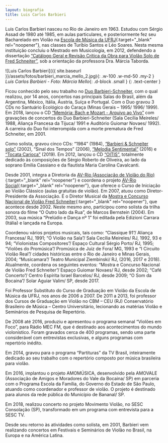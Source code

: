 ```yaml
---
layout: biografia
title: Luis Carlos Barbieri
---
```

Luis Carlos Barbieri nasceu no Rio de Janeiro em 1963. Estudou com Sérgio
Assad de 1980 até 1985, em aulas particulares, e posteriormente fez seu Bacharelado
em Violão na [Escola de Música da UFRJ](https://musica.ufrj.br/){:target="_blank" rel="noopener"}, nas classes de Turíbio Santos e Léo Soares. Nesta mesma instituição concluiu o Mestrado em Musicologia, em 2012, defendendo a
dissertação [“Catálogo Geral e Revisão Crítica da Obra para Violão Solo de Fred
Schneiter”](/dissertacoes), sob a orientação da professora Dra. Márcia Taborda.

![Luis Carlos Barbieri]({{ site.baseurl }}/assets/fotos/barbieri_marcia_mello_2.jpg){: .w-100 .w-md-50 .my-2 }
*Luis Carlos Barbieri - Foto: Márcia Mello*{: .d-block .small }
{: .text-center }

Ficou conhecido pelo seu trabalho no [Duo Barbieri-Schneiter](/duo-barbieri-schneiter), com o qual realizou, por 14 anos, concertos nas principais Salas do Brasil, além da Argentina, México, Itália, Áustria, Suíça e Portugal. Com o Duo gravou 3 CDs no Santuário Ecológico do Caraça (Minas Gerais – 1995/ 1996/ 1999). Em 2018, lançou o CD [“Memória: Bach e Mozart - Arquivo ao Vivo”](/album/memoria-bach-mozart) com gravações de concertos do Duo Barbieri-Schneiter (Sala Cecília Meireles/ 1988, Aliança Francesa da Tijuca/ 1991 e Auditório Guiomar Novaes/ 1992). A carreira do Duo foi interrompida com a morte prematura de Fred Schneiter, em 2001.

Como solista, gravou cinco CDs: “1984” (1984), [“Barbieri &amp; Schneiter
solo”](/album/barbieri-schneiter-solo) (2002), “Sinal dos Tempos” (2006), [“Melodia Sentimental”](/album/melodia-sentimental) (2016) e [“Tocata Carioca”](/album/tocata-carioca) (2019). Em 2012, lançou o CD [“OITIS”](/album/oitis), totalmente dedicado às composições de Sérgio Roberto de Oliveira, ao lado da soprano Emilia Cassiano e da flautista Maria Carolina Cavalcanti.

Desde 2001, integra a Diretoria da [AV-Rio (Associação de Violão do Rio)](http://av-rio.com/){:target="_blank" rel="noopener"} e coordena o
projeto [AV-Rio Social](http://av-rio.com/av-rio-social/){:target="_blank" rel="noopener"}, que oferece o Curso de Iniciação ao Violão Clássico (aulas
gratuitas de violão). Em 2007, atuou como Diretor-Presidente da Associação.
É o Diretor Musical da [Mostra e Concurso Nacional de Violão Fred Schneiter](http://www.mostrafred.com){:target="_blank" rel="noopener"}, que
acontece desde 2002. Neste mesmo ano, participou como solista da trilha sonora do
filme “O Outro lado da Rua”, de Marcos Bernstein (2004).
Em 2003, sua música “Prelúdio e Dança nº 1” foi editada pela Edizioni Carrara (Itália)
e lançada na Europa.

Coordenou vários projetos musicais, tais como: “Classique 91”/ Aliança Francesa/ RJ,
1991; “O Violão na Sala”/ Sala Cecília Meireles/ RJ, 1992, 93 e 94; “Violonistas
Compositores”/ Espaço Cultural Sérgio Porto/ RJ, 1995; “Violões do Promúsica”/
Promúsica de Juiz de Fora/ MG, 1993 e “I Circuito Violão Real”/ cidades históricas
entre o Rio de Janeiro e Minas Gerais, 2004; “Musicamara”/ Teatro Municipal
Ziembinski/ RJ, (2016, 2017 e 2018). Atualmente, coordena os seguintes eventos:
“Mostra e Concurso Nacional de Violão Fred Schneiter”/ Espaço Guiomar Novaes/ RJ,
desde 2002; “Café Concerto”/ Centro Espírita Israel Barcelos/ RJ, desde 2009; “O Som
da Bocaina”/ Solar Aguiar Valim/ SP, desde 2017.

Foi Professor Substituto do Curso de Graduação em Violão da Escola de Música da
UFRJ, nos anos de 2006 a 2007. De 2011 a 2013, foi professor dos Cursos de
Graduação em Violão no CBM – CEU (RJ) Conservatório Brasileiro de Música –
Centro Universitário, lecionando as matérias Violão e Seminários de Pesquisa de
Repertório.

De 2008 até 2016, produziu e apresentou o programa semanal “Violões em Foco”, para
Rádio MEC FM, que é destinado aos acontecimentos do mundo violonístico. Foram
gravados cerca de 400 programas, sendo uma parte considerável com entrevistas
exclusivas, e alguns programas com repertório inédito.

Em 2014, gravou para o programa “Partituras” da TV Brasil, inteiramente dedicado ao
seu trabalho com o repertório composto por música brasileira para violão.

Em 2016, implantou o projeto AMOMÚSICA, desenvolvido pela AMOVALE
(Associação de Amigos e Moradores do Vale da Bocaina/ SP) em parceria com o
Programa Escola da Família, do Governo do Estado de São Paulo, atuando como
coordenador e professor de violão. O projeto é destinado para alunos da rede pública do
Município de Bananal/ SP.

Em 2018, realizou concerto no projeto Movimento Violão, no SESC Consolação (SP),
transformado em um programa com entrevista para a SESC TV.

Desde seu retorno às atividades como solista, em 2001, Barbieri vem realizando
concertos em Festivais e Seminários de Violão no Brasil, na Europa e na América
Latina.
